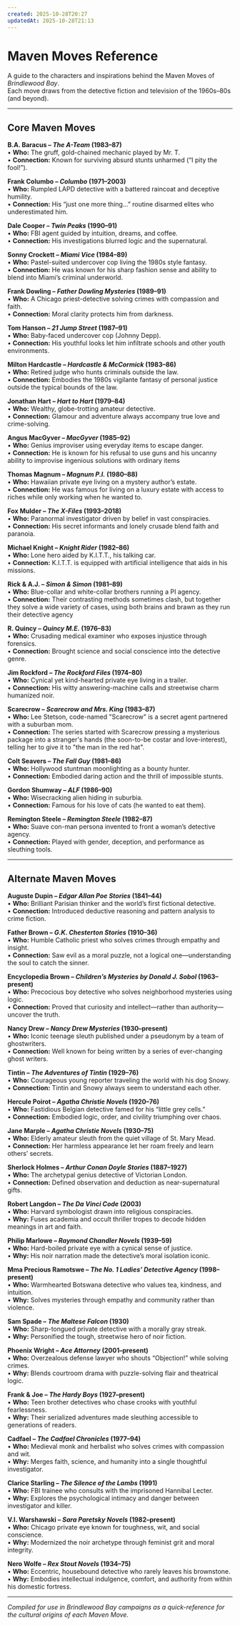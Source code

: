 ```yaml
---
created: 2025-10-28T20:27
updatedAt: 2025-10-28T21:13
---
```


# Maven Moves Reference

A guide to the characters and inspirations behind the Maven Moves of *Brindlewood Bay*.  
Each move draws from the detective fiction and television of the 1960s–80s (and beyond).

---

## Core Maven Moves

**B.A. Baracus – *The A-Team* (1983–87)**  
• **Who:** The gruff, gold-chained mechanic played by Mr. T.  
• **Connection:** Known for surviving absurd stunts unharmed (“I pity the fool!”).  

**Frank Columbo – *Columbo* (1971–2003)**  
• **Who:** Rumpled LAPD detective with a battered raincoat and deceptive humility.  
• **Connection:** His “just one more thing…” routine disarmed elites who underestimated him.  

**Dale Cooper – *Twin Peaks* (1990–91)**  
• **Who:** FBI agent guided by intuition, dreams, and coffee.  
• **Connection:** His investigations blurred logic and the supernatural.  

**Sonny Crockett – *Miami Vice* (1984–89)**  
• **Who:** Pastel-suited undercover cop living the 1980s style fantasy.  
• **Connection:** He was known for his sharp fashion sense and ability to blend into Miami’s criminal underworld.

**Frank Dowling – *Father Dowling Mysteries* (1989–91)**  
• **Who:** A Chicago priest-detective solving crimes with compassion and faith.  
• **Connection:** Moral clarity protects him from darkness.  

**Tom Hanson – *21 Jump Street* (1987–91)**  
• **Who:** Baby-faced undercover cop (Johnny Depp).  
• **Connection:** His youthful looks let him infiltrate schools and other youth environments.  

**Milton Hardcastle – *Hardcastle & McCormick* (1983–86)**  
• **Who:** Retired judge who hunts criminals outside the law.  
• **Connection:** Embodies the 1980s vigilante fantasy of personal justice outside the typical bounds of the law.  

**Jonathan Hart – *Hart to Hart* (1979–84)**  
• **Who:** Wealthy, globe-trotting amateur detective.  
• **Connection:** Glamour and adventure always accompany true love and crime-solving.  

**Angus MacGyver – *MacGyver* (1985–92)**  
• **Who:** Genius improviser using everyday items to escape danger.  
• **Connection:** He is known for his refusal to use guns and his uncanny ability to improvise ingenious solutions with ordinary items 

**Thomas Magnum – *Magnum P.I.* (1980–88)**  
• **Who:** Hawaiian private eye living on a mystery author’s estate.  
• **Connection:** He was famous for living on a luxury estate with access to riches while only working when he wanted to. 

**Fox Mulder – *The X-Files* (1993–2018)**  
• **Who:** Paranormal investigator driven by belief in vast conspiracies.  
• **Connection:** His secret informants and lonely crusade blend faith and paranoia.  

**Michael Knight – *Knight Rider* (1982–86)**  
• **Who:** Lone hero aided by K.I.T.T., his talking car.  
• **Connection:** K.I.T.T. is equipped with artificial intelligence that aids in his missions. 

**Rick & A.J. – *Simon & Simon* (1981–89)**  
• **Who:** Blue-collar and white-collar brothers running a PI agency.  
• **Connection:** Their contrasting methods sometimes clash, but together they solve a wide variety of cases, using both brains and brawn as they run their detective agency

**R. Quincy – *Quincy M.E.* (1976–83)**  
• **Who:** Crusading medical examiner who exposes injustice through forensics.  
• **Connection:** Brought science and social conscience into the detective genre.  

**Jim Rockford – *The Rockford Files* (1974–80)**  
• **Who:** Cynical yet kind-hearted private eye living in a trailer.  
• **Connection:** His witty answering-machine calls and streetwise charm humanized noir.  

**Scarecrow – *Scarecrow and Mrs. King* (1983–87)**  
• **Who:** Lee Stetson, code-named "Scarecrow" is a secret agent partnered with a suburban mom.  
• **Connection:** The series started with Scarecrow pressing a mysterious package into a stranger's hands (the soon-to-be costar and love-interest), telling her to give it to "the man in the red hat".

**Colt Seavers – *The Fall Guy* (1981–86)**  
• **Who:** Hollywood stuntman moonlighting as a bounty hunter.  
• **Connection:** Embodied daring action and the thrill of impossible stunts.  

**Gordon Shumway – *ALF* (1986–90)**  
• **Who:** Wisecracking alien hiding in suburbia.  
• **Connection:** Famous for his love of cats (he wanted to eat them). 

**Remington Steele – *Remington Steele* (1982–87)**  
• **Who:** Suave con-man persona invented to front a woman’s detective agency.  
• **Connection:** Played with gender, deception, and performance as sleuthing tools.  

---

## Alternate Maven Moves

**Auguste Dupin – *Edgar Allan Poe Stories* (1841–44)**  
• **Who:** Brilliant Parisian thinker and the world’s first fictional detective.  
• **Connection:** Introduced deductive reasoning and pattern analysis to crime fiction.  

**Father Brown – *G.K. Chesterton Stories* (1910–36)**  
• **Who:** Humble Catholic priest who solves crimes through empathy and insight.  
• **Connection:** Saw evil as a moral puzzle, not a logical one—understanding the soul to catch the sinner.  

**Encyclopedia Brown – *Children’s Mysteries by Donald J. Sobol* (1963–present)**  
• **Who:** Precocious boy detective who solves neighborhood mysteries using logic.  
• **Connection:** Proved that curiosity and intellect—rather than authority—uncover the truth.  

**Nancy Drew – *Nancy Drew Mysteries* (1930–present)**  
• **Who:** Iconic teenage sleuth published under a pseudonym by a team of ghostwriters.  
• **Connection:** Well known for being written by a series of ever-changing ghost writers.

**Tintin – *The Adventures of Tintin* (1929–76)**  
• **Who:** Courageous young reporter traveling the world with his dog Snowy.  
• **Connection:** Tintin and Snowy always seem to understand each other.

**Hercule Poirot – *Agatha Christie Novels* (1920–76)**  
• **Who:** Fastidious Belgian detective famed for his “little grey cells.”  
• **Connection:** Embodied logic, order, and civility triumphing over chaos.  

**Jane Marple – *Agatha Christie Novels* (1930–75)**  
• **Who:** Elderly amateur sleuth from the quiet village of St. Mary Mead.  
• **Connection:** Her harmless appearance let her roam freely and learn others’ secrets.  

**Sherlock Holmes – *Arthur Conan Doyle Stories* (1887–1927)**  
• **Who:** The archetypal genius detective of Victorian London.  
• **Connection:** Defined observation and deduction as near-supernatural gifts.  

**Robert Langdon – *The Da Vinci Code* (2003)**  
• **Who:** Harvard symbologist drawn into religious conspiracies.  
• **Why:** Fuses academia and occult thriller tropes to decode hidden meanings in art and faith.  

**Philip Marlowe – *Raymond Chandler Novels* (1939–59)**  
• **Who:** Hard-boiled private eye with a cynical sense of justice.  
• **Why:** His noir narration made the detective’s moral isolation iconic.  

**Mma Precious Ramotswe – *The No. 1 Ladies’ Detective Agency* (1998–present)**  
• **Who:** Warmhearted Botswana detective who values tea, kindness, and intuition.  
• **Why:** Solves mysteries through empathy and community rather than violence.  

**Sam Spade – *The Maltese Falcon* (1930)**  
• **Who:** Sharp-tongued private detective with a morally gray streak.  
• **Why:** Personified the tough, streetwise hero of noir fiction.  

**Phoenix Wright – *Ace Attorney* (2001–present)**  
• **Who:** Overzealous defense lawyer who shouts “Objection!” while solving crimes.  
• **Why:** Blends courtroom drama with puzzle-solving flair and theatrical logic.  

**Frank & Joe – *The Hardy Boys* (1927–present)**  
• **Who:** Teen brother detectives who chase crooks with youthful fearlessness.  
• **Why:** Their serialized adventures made sleuthing accessible to generations of readers.  

**Cadfael – *The Cadfael Chronicles* (1977–94)**  
• **Who:** Medieval monk and herbalist who solves crimes with compassion and wit.  
• **Why:** Merges faith, science, and humanity into a single thoughtful investigator.  

**Clarice Starling – *The Silence of the Lambs* (1991)**  
• **Who:** FBI trainee who consults with the imprisoned Hannibal Lecter.  
• **Why:** Explores the psychological intimacy and danger between investigator and killer.  

**V.I. Warshawski – *Sara Paretsky Novels* (1982–present)**  
• **Who:** Chicago private eye known for toughness, wit, and social conscience.  
• **Why:** Modernized the noir archetype through feminist grit and moral integrity.  

**Nero Wolfe – *Rex Stout Novels* (1934–75)**  
• **Who:** Eccentric, housebound detective who rarely leaves his brownstone.  
• **Why:** Embodies intellectual indulgence, comfort, and authority from within his domestic fortress.  

---

*Compiled for use in Brindlewood Bay campaigns as a quick-reference for the cultural origins of each Maven Move.*
